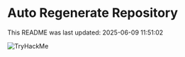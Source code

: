 # Auto Regenerate Repository

This README was last updated: 2025-06-09 11:51:02

 ![TryHackMe](https://tryhackme.com/badge/533634)